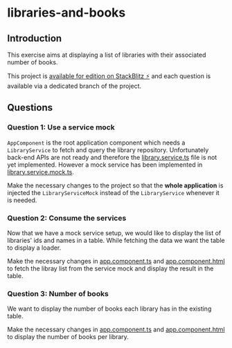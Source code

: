 # libraries-and-books

## Introduction

This exercise aims at displaying a list of libraries with their associated number of books.

This project is [available for edition on StackBlitz ⚡️](https://stackblitz.com/edit/libraries-and-books) and each question is available via a dedicated branch of the project.


## Questions

### Question 1: Use a service mock

`AppComponent` is the root application component which needs a `LibraryService` to fetch and query the library repository. Unfortunately back-end APIs are not ready and therefore the [library.service.ts](./src/app/services/library.service.ts) file is not yet implemented. However a mock service has been implemented in [library.service.mock.ts](./src/app/services/library.service.mock.ts).


Make the necessary changes to the project so that the **whole application** is injected the `LibraryServiceMock` instead of the `LibraryService` whenever it is needed.

### Question 2: Consume the services

Now that we have a mock service setup, we would like to display the list of libraries' ids and names in a table. While fetching the data we want the table to display a loader.

Make the necessary changes in [app.component.ts](./src/app/app.component.ts) and [app.component.html](./src/app/app.component.html) to fetch the libray list from the service mock and display the result in the table.

### Question 3: Number of books

We want to display the number of books each library has in the existing table. 

Make the necessary changes in [app.component.ts](./src/app/app.component.ts) and [app.component.html](./src/app/app.component.html) to display the number of books per library.
